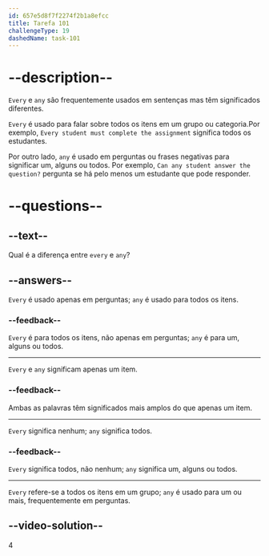 ```yaml
---
id: 657e5d8f7f2274f2b1a8efcc
title: Tarefa 101
challengeType: 19
dashedName: task-101
---
```


# --description--

`Every` e `any` são frequentemente usados em sentenças mas têm significados diferentes.

`Every` é usado para falar sobre todos os itens em um grupo ou categoria.Por exemplo, `Every student must complete the assignment` significa todos os estudantes.

Por outro lado, `any` é usado em perguntas ou frases negativas para significar um, alguns ou todos. Por exemplo, `Can any student answer the question?` pergunta se há pelo menos um estudante que pode responder.

# --questions--

## --text--

Qual é a diferença entre `every` e `any`?

## --answers--

`Every` é usado apenas em perguntas; `any` é usado para todos os itens.

### --feedback--

`Every` é para todos os itens, não apenas em perguntas; `any` é para um, alguns ou todos.

---

`Every` e `any` significam apenas um item.

### --feedback--

Ambas as palavras têm significados mais amplos do que apenas um item.

---

`Every` significa nenhum; `any` significa todos.

### --feedback--

`Every` significa todos, não nenhum; `any` significa um, alguns ou todos.

---

`Every` refere-se a todos os itens em um grupo; `any` é usado para um ou mais, frequentemente em perguntas.

## --video-solution--

4
